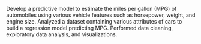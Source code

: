 Develop a predictive model to estimate the miles per gallon (MPG) of automobiles using various vehicle features such as horsepower, weight, and engine size.
Analyzed a dataset containing various attributes of cars to build a regression model predicting MPG. Performed data cleaning, exploratory data analysis, and visualizations. 
